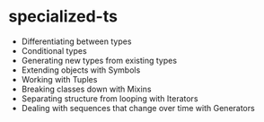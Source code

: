 # specialized-ts
- Differentiating between types
- Conditional types
- Generating new types from existing types
- Extending objects with Symbols 
- Working with Tuples
- Breaking classes down with Mixins
- Separating structure from looping with Iterators 
- Dealing with sequences that change over time with Generators 